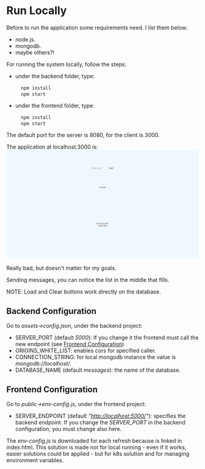 # Run Locally

Before to run the application some requirements need. I list them below:

- node.js.
- mongodb.
- maybe others?!

For running the system locally, follow the steps:

- under the backend folder, type:

        npm install
        npm start

- under the frontend folder, type:

        npm install
        npm start

The default port for the server is 8080, for the client is 3000.

The application at localhost:3000 is:
![gui](../../images/gui.jpg)

Really bad, but doesn't matter for my goals.

Sending messages, you can notice the list in the middle that fills.

NOTE:
Load and Clear buttons work directly on the database.

## Backend Configuration

Go to *assets->config.json*, under the backend project:

- SERVER_PORT (default *5000*): If you change it the frontend must call the new endpoint (see [Frontend Configuration](#Frontend-Configuration)).
- ORIGINS_WHITE_LIST: enables cors for specified caller.
- CONNECTION_STRING: for local mongodb instance the value is *mongodb://localhost/*.
- DATABASE_NAME (default *messages*): the name of the database.

## Frontend Configuration

Go to *public->env-config.js*, under the frontend project:

- SERVER_ENDPOINT (default *"<http://localhost:5000/>"*): specifies the backend endpoint. If you change the *SERVER_PORT* in the backend configuration, you must change also here.

The *env-config.js* is downloaded for each refresh because is linked in index.html. This solution is made not for local running - even if it works, easier solutions could be applied - but for k8s solution and for managing environment variables.
